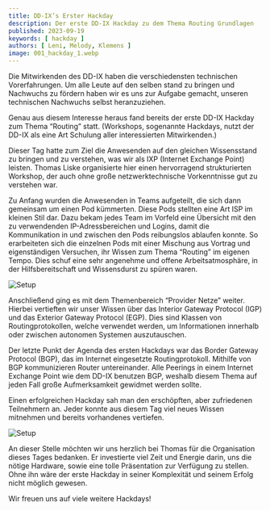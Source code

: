 ```yaml
---
title: DD-IX’s Erster Hackday
description: Der erste DD-IX Hackday zu dem Thema Routing Grundlagen
published: 2023-09-19
keywords: [ hackday ]
authors: [ Leni, Melody, Klemens ]
image: 001_hackday_1.webp
---
```


Die Mitwirkenden des DD-IX haben die verschiedensten technischen Vorerfahrungen. Um alle Leute auf den selben stand zu bringen und Nachwuchs zu fördern haben wir es uns zur Aufgabe gemacht, unseren technischen Nachwuchs selbst heranzuziehen.

Genau aus diesem Interesse heraus fand bereits der erste DD-IX Hackday zum Thema “Routing” statt. (Workshops, sogenannte Hackdays, nutzt der DD-IX als eine Art Schulung aller interessierten Mitwirkenden.)

Dieser Tag hatte zum Ziel die Anwesenden auf den gleichen Wissensstand zu bringen und zu verstehen, was wir als IXP (Internet Exchange Point) leisten. Thomas Liske organisierte hier einen hervorragend strukturierten Workshop, der auch ohne große netzwerktechnische Vorkenntnisse gut zu verstehen war.

Zu Anfang wurden die Anwesenden in Teams aufgeteilt, die sich dann gemeinsam um einen Pod kümmerten. Diese Pods stellten eine Art ISP im kleinen Stil dar. Dazu bekam jedes Team im Vorfeld eine Übersicht mit den zu verwendenden IP-Adressbereichen und Logins, damit die Kommunikation in und zwischen den Pods reibungslos ablaufen konnte. So erarbeiteten sich die einzelnen Pods mit einer Mischung aus Vortrag und eigenständigen Versuchen, ihr Wissen zum Thema “Routing” im eigenen Tempo. Dies schuf eine sehr angenehme und offene Arbeitsatmosphäre, in der Hilfsbereitschaft und Wissensdurst zu spüren waren.

![Setup](001_hackday_2.webp)

Anschließend ging es mit dem Themenbereich “Provider Netze” weiter. Hierbei vertieften wir unser Wissen über das Interior Gateway Protocol (IGP) und das Exterior Gateway Protocol (EGP). Dies sind Klassen von Routingprotokollen, welche verwendet werden, um Informationen innerhalb oder zwischen autonomen Systemen auszutauschen.

Der letzte Punkt der Agenda des ersten Hackdays war das Border Gateway Protocol (BGP), das im Internet eingesetzte Routingprotokoll. Mithilfe von BGP kommunizieren Router untereinander. Alle Peerings in einem Internet Exchange Point wie dem DD-IX benutzen BGP, weshalb diesem Thema auf jeden Fall große Aufmerksamkeit gewidmet werden sollte.

Einen erfolgreichen Hackday sah man den erschöpften, aber zufriedenen Teilnehmern an. Jeder konnte aus diesem Tag viel neues Wissen mitnehmen und bereits vorhandenes vertiefen.

![Setup](001_hackday_3.webp)

An dieser Stelle möchten wir uns herzlich bei Thomas für die Organisation dieses Tages bedanken. Er investierte viel Zeit und Energie darin, uns die nötige Hardware, sowie eine tolle Präsentation zur Verfügung zu stellen. Ohne ihn wäre der erste Hackday in seiner Komplexität und seinem Erfolg nicht möglich gewesen.

Wir freuen uns auf viele weitere Hackdays!

